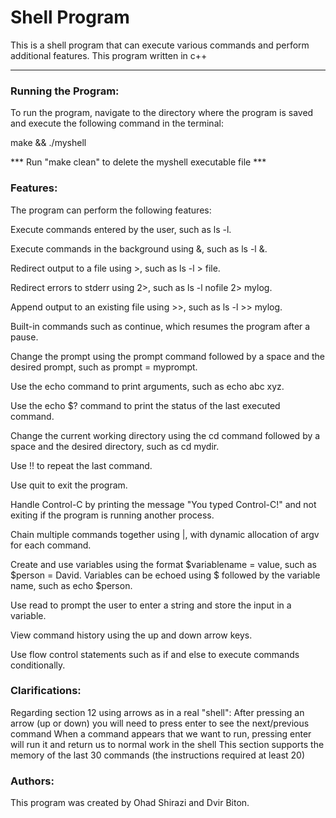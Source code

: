 # Shell Program
This is a shell program that can execute various commands and perform additional features.
This program written in c++
****************************************
### Running the Program:  

To run the program, navigate to the directory where the program is saved and execute the following command in the terminal:


make && ./myshell


*** Run "make clean" to delete the myshell executable file ***

### Features:
The program can perform the following features:  

Execute commands entered by the user, such as ls -l.  

Execute commands in the background using &, such as ls -l &.  

Redirect output to a file using >, such as ls -l > file.  

Redirect errors to stderr using 2>, such as ls -l nofile 2> mylog.  

Append output to an existing file using >>, such as ls -l >> mylog.  

Built-in commands such as continue, which resumes the program after a pause.  

Change the prompt using the prompt command followed by a space and the desired prompt, such as prompt = myprompt.  

Use the echo command to print arguments, such as echo abc xyz.  

Use the echo $? command to print the status of the last executed command.  

Change the current working directory using the cd command followed by a space and the desired directory, such as cd mydir.  

Use !! to repeat the last command.  

Use quit to exit the program.  

Handle Control-C by printing the message "You typed Control-C!" and not exiting if the program is running another process.  

Chain multiple commands together using |, with dynamic allocation of argv for each command.  

Create and use variables using the format $variablename = value, such as $person = David. Variables can be echoed using $ followed by the variable name, such as echo $person.  

Use read to prompt the user to enter a string and store the input in a variable.  

View command history using the up and down arrow keys.  

Use flow control statements such as if and else to execute commands conditionally.  

### Clarifications:

Regarding section 12 using arrows as in a real "shell":
After pressing an arrow (up or down) you will need to press enter to see the next/previous command
When a command appears that we want to run, pressing enter will run it and return us to normal work in the shell
This section supports the memory of the last 30 commands (the instructions required at least 20)

### Authors:

This program was created by Ohad Shirazi and Dvir Biton.
